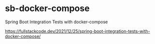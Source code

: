 # sb-docker-compose

Spring Boot Integration Tests with docker-compose

https://fullstackcode.dev/2021/12/25/spring-boot-integration-tests-with-docker-compose/
